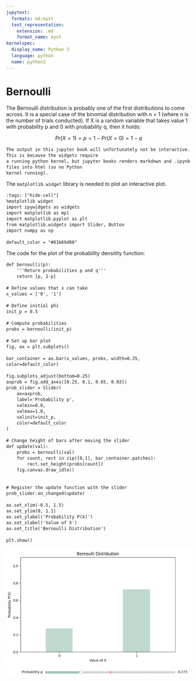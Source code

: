 ```yaml
---
jupytext:
  formats: md:myst
  text_representation:
    extension: .md
    format_name: myst
kernelspec:
  display_name: Python 3
  language: python
  name: python3
---
```

# Bernoulli
The Bernoulli distribution is probably one of the first distributions to come across. It is a special case
of the binomial distribution with n = 1 (where n is the number of trials conducted). If X is a random variable
that takes value 1 with probability p and 0 with probability q, then it holds: 

$$
Pr(X=1) = p = 1 - Pr(X=0) = 1 - q
$$

```{note}
The output in this jupyter book will unfortunately not be interactive. This is because the widgets require 
a running python kernel, but jupyter books renders markdown and .ipynb files into html (so no Python 
kernel running).
```
The `matplotlib.widget` library is needed to plot an interactive plot.

```{code-cell} ipython3
:tags: ["hide-cell"]
%matplotlib widget
import ipywidgets as widgets
import matplotlib as mpl 
import matplotlib.pyplot as plt
from matplotlib.widgets import Slider, Button
import numpy as np

default_color = "#81b69d80"
```
The code for the plot of the probability densitity function:  
```
def bernoulli(p):
    '''Return probabilities p and q'''
    return [p, 1-p]

# Define values that x can take 
x_values = ['0', '1']

# Define initial phi 
init_p = 0.5

# Compute probabilities
probs = bernoulli(init_p)

# Set up bar plot
fig, ax = plt.subplots()

bar_container = ax.bar(x_values, probs, width=0.35, color=default_color)

fig.subplots_adjust(bottom=0.25)
axprob = fig.add_axes([0.25, 0.1, 0.65, 0.03])
prob_slider = Slider(
    ax=axprob,
    label='Probability p',
    valmin=0.0,
    valmax=1.0,
    valinit=init_p,
    color=default_color
)

# Change height of bars after moving the slider
def update(val):
    probs = bernoulli(val)
    for count, rect in zip([0,1], bar_container.patches):
        rect.set_height(probs[count])
    fig.canvas.draw_idle()


# Register the update function with the slider
prob_slider.on_changed(update)

ax.set_xlim(-0.5, 1.5)
ax.set_ylim(0, 1.1)
ax.set_ylabel('Probability P(X)')
ax.set_xlabel('Value of X')
ax.set_title('Bernoulli Distribution')

plt.show()
```

![bernoulli](./_static/bernoulli.gif)
